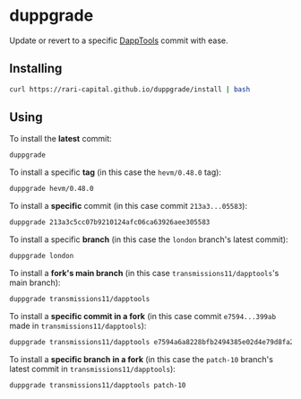 # duppgrade

Update or revert to a specific [DappTools](https://github.com/dapphub/dapptools) commit with ease.

## Installing

```sh
curl https://rari-capital.github.io/duppgrade/install | bash
```

## Using

To install the **latest** commit:

```sh
duppgrade
```

To install a specific **tag** (in this case the `hevm/0.48.0` tag):

```sh
duppgrade hevm/0.48.0
```

To install a **specific** commit (in this case commit `213a3...05583`):

```sh
duppgrade 213a3c5cc07b9210124afc06ca63926aee305583
```

To install a specific **branch** (in this case the `london` branch's latest commit):

```sh
duppgrade london
```

To install a **fork's main branch** (in this case `transmissions11/dapptools`'s main branch):

```sh
duppgrade transmissions11/dapptools
```

To install a **specific commit in a fork** (in this case commit `e7594...399ab` made in `transmissions11/dapptools`):

```sh
duppgrade transmissions11/dapptools e7594a6a8228bfb2494385e02d4e79d8fa2399ab
```

To install a **specific branch in a fork**  (in this case the `patch-10` branch's latest commit in `transmissions11/dapptools`):

```sh
duppgrade transmissions11/dapptools patch-10
```
